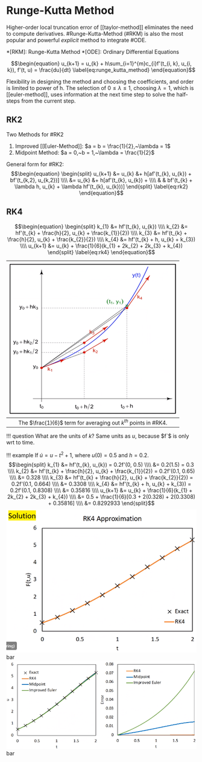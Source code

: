 # Runge-Kutta Method

Higher-order local truncation error of [[taylor-method]] eliminates the need to compute derivatives.
#Runge-Kutta-Method (#RKM) is also the most popular and powerful *explicit* method to integrate #ODE.

*[RKM]: Runge-Kutta Method
*[ODE]: Ordinary Differential Equations

$$\begin{equation}
u_{k+1} = u_{k} + h\sum_{i=1}^{m}c_{i}f'(t_{i, k}, u_{i, k}), f'(t, u) = \frac{du}{dt}
\label{eq:runge_kutta_method}
\end{equation}$$

Flexibility in designing the method and choosing the coefficients, and order is limited to power of h.
The selection of $0 \leq \lambda \leq 1$, choosing $\lambda = 1$, which is [[euler-method]], uses information at the next time step to solve the half-steps from the current step.

## RK2
Two Methods for #RK2
1. Improved [[Euler-Method]]: $a = b = \frac{1}{2},~\lambda = 1$
2. Midpoint Method: $a = 0,~b = 1,~\lambda = \frac{1}{2}$

General form for #RK2: 
$$\begin{equation}
\begin{split}
u_{k+1} &= u_{k} &+ h[af'(t_{k}, u_{k}) + bf'(t_{k,2}, u_{k,2})] \\\\
&= u_{k} &+ h[af'(t_{k}, u_{k}) + \\\\
& & bf'(t_{k} + \lambda h, u_{k} + \lambda hf'(t_{k}, u_{k}))]
\end{split}
\label{eq:rk2}
\end{equation}$$

## RK4
$$\begin{equation}
\begin{split}
k_{1} &= hf'(t_{k}, u_{k}) \\\\
k_{2} &= hf'(t_{k} + \frac{h}{2}, u_{k} + \frac{k_{1}}{2}) \\\\
k_{3} &= hf'(t_{k} + \frac{h}{2}, u_{k} + \frac{k_{2}}{2}) \\\\
k_{4} &= hf'(t_{k} + h, u_{k} + k_{3}) \\\\
u_{k+1} &= u_{k} + \frac{1}{6}(k_{1} + 2k_{2} + 2k_{3} + k_{4})
\end{split}
\label{eq:rk4}
\end{equation}$$

| ![](../../../attachments/engr-704-001-partial-differential-equations/rk4_graphical_example_210927_171909_EST.png) |
|:--:|
| The $\frac{1}{6}$ term for averaging out $k^{th}$ points in #RK4. |

!!! question What are the units of $k$?
    Same units as $u$, because $f`$ is only wrt to time.

!!! example If $\dot{u} = u - t^{2} + 1$, where $u(0) = 0.5$ and $h = 0.2$.
    $$\begin{split}
    k_{1} &= hf'(t_{k}, u_{k}) = 0.2f'(0, 0.5) \\\\
    &= 0.2(1.5) = 0.3 \\\\
    k_{2} &= hf'(t_{k} + \frac{h}{2}, u_{k} + \frac{k_{1}}{2}) = 0.2f'(0.1, 0.65) \\\\
    &= 0.328 \\\\
    k_{3} &= hf'(t_{k} + \frac{h}{2}, u_{k} + \frac{k_{2}}{2}) = 0.2f'(0.1, 0.664) \\\\
    &= 0.3308 \\\\
    k_{4} &= hf'(t_{k} + h, u_{k} + k_{3}) = 0.2f'(0.1, 0.8308) \\\\
    &= 0.35816 \\\\
    u_{k+1} &= u_{k} + \frac{1}{6}(k_{1} + 2k_{2} + 2k_{3} + k_{4}) \\\\
    &= 0.5 + \frac{1}{6}[0.3 + 2(0.328) + 2(0.3308) + 0.35816] \\\\
    &= 0.8292933
    \end{split}$$
    ![](../../../attachments/engr-704-001-partial-differential-equations/rk4_example_solution_210927_174230_EST.png)
    bar
    ![](../../../attachments/engr-704-001-partial-differential-equations/rk4_example_solution_error_comparison_210927_174336_EST.png)
    bar